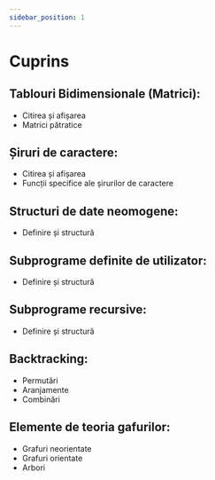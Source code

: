 ```yaml
---
sidebar_position: 1
---
```


# Cuprins

## Tablouri Bidimensionale (Matrici):
- Citirea și afișarea
- Matrici pătratice

## Șiruri de caractere:
- Citirea și afișarea
- Funcții specifice ale șirurilor de caractere

## Structuri de date neomogene:
- Definire și structură

## Subprograme definite de utilizator:
- Definire și structură

## Subprograme recursive:
- Definire și structură

## Backtracking:
- Permutări
- Aranjamente
- Combinări

## Elemente de teoria gafurilor:
- Grafuri neorientate
- Grafuri orientate
- Arbori